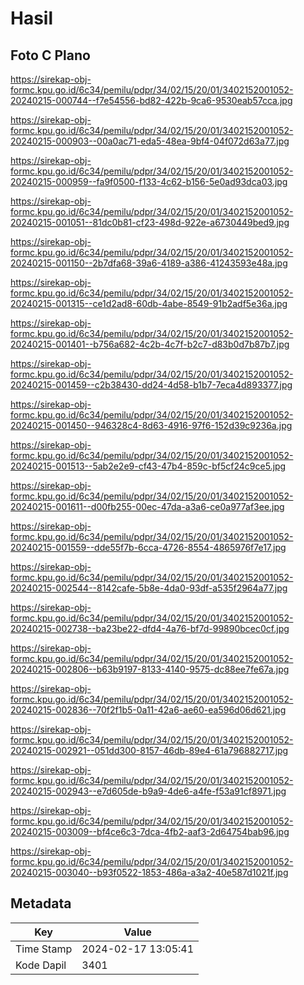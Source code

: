 # Hasil

## Foto C Plano

https://sirekap-obj-formc.kpu.go.id/6c34/pemilu/pdpr/34/02/15/20/01/3402152001052-20240215-000744--f7e54556-bd82-422b-9ca6-9530eab57cca.jpg

https://sirekap-obj-formc.kpu.go.id/6c34/pemilu/pdpr/34/02/15/20/01/3402152001052-20240215-000903--00a0ac71-eda5-48ea-9bf4-04f072d63a77.jpg

https://sirekap-obj-formc.kpu.go.id/6c34/pemilu/pdpr/34/02/15/20/01/3402152001052-20240215-000959--fa9f0500-f133-4c62-b156-5e0ad93dca03.jpg

https://sirekap-obj-formc.kpu.go.id/6c34/pemilu/pdpr/34/02/15/20/01/3402152001052-20240215-001051--81dc0b81-cf23-498d-922e-a6730449bed9.jpg

https://sirekap-obj-formc.kpu.go.id/6c34/pemilu/pdpr/34/02/15/20/01/3402152001052-20240215-001150--2b7dfa68-39a6-4189-a386-41243593e48a.jpg

https://sirekap-obj-formc.kpu.go.id/6c34/pemilu/pdpr/34/02/15/20/01/3402152001052-20240215-001315--ce1d2ad8-60db-4abe-8549-91b2adf5e36a.jpg

https://sirekap-obj-formc.kpu.go.id/6c34/pemilu/pdpr/34/02/15/20/01/3402152001052-20240215-001401--b756a682-4c2b-4c7f-b2c7-d83b0d7b87b7.jpg

https://sirekap-obj-formc.kpu.go.id/6c34/pemilu/pdpr/34/02/15/20/01/3402152001052-20240215-001459--c2b38430-dd24-4d58-b1b7-7eca4d893377.jpg

https://sirekap-obj-formc.kpu.go.id/6c34/pemilu/pdpr/34/02/15/20/01/3402152001052-20240215-001450--946328c4-8d63-4916-97f6-152d39c9236a.jpg

https://sirekap-obj-formc.kpu.go.id/6c34/pemilu/pdpr/34/02/15/20/01/3402152001052-20240215-001513--5ab2e2e9-cf43-47b4-859c-bf5cf24c9ce5.jpg

https://sirekap-obj-formc.kpu.go.id/6c34/pemilu/pdpr/34/02/15/20/01/3402152001052-20240215-001611--d00fb255-00ec-47da-a3a6-ce0a977af3ee.jpg

https://sirekap-obj-formc.kpu.go.id/6c34/pemilu/pdpr/34/02/15/20/01/3402152001052-20240215-001559--dde55f7b-6cca-4726-8554-4865976f7e17.jpg

https://sirekap-obj-formc.kpu.go.id/6c34/pemilu/pdpr/34/02/15/20/01/3402152001052-20240215-002544--8142cafe-5b8e-4da0-93df-a535f2964a77.jpg

https://sirekap-obj-formc.kpu.go.id/6c34/pemilu/pdpr/34/02/15/20/01/3402152001052-20240215-002738--ba23be22-dfd4-4a76-bf7d-99890bcec0cf.jpg

https://sirekap-obj-formc.kpu.go.id/6c34/pemilu/pdpr/34/02/15/20/01/3402152001052-20240215-002806--b63b9197-8133-4140-9575-dc88ee7fe67a.jpg

https://sirekap-obj-formc.kpu.go.id/6c34/pemilu/pdpr/34/02/15/20/01/3402152001052-20240215-002836--70f2f1b5-0a11-42a6-ae60-ea596d06d621.jpg

https://sirekap-obj-formc.kpu.go.id/6c34/pemilu/pdpr/34/02/15/20/01/3402152001052-20240215-002921--051dd300-8157-46db-89e4-61a796882717.jpg

https://sirekap-obj-formc.kpu.go.id/6c34/pemilu/pdpr/34/02/15/20/01/3402152001052-20240215-002943--e7d605de-b9a9-4de6-a4fe-f53a91cf8971.jpg

https://sirekap-obj-formc.kpu.go.id/6c34/pemilu/pdpr/34/02/15/20/01/3402152001052-20240215-003009--bf4ce6c3-7dca-4fb2-aaf3-2d64754bab96.jpg

https://sirekap-obj-formc.kpu.go.id/6c34/pemilu/pdpr/34/02/15/20/01/3402152001052-20240215-003040--b93f0522-1853-486a-a3a2-40e587d1021f.jpg


## Metadata

| Key        | Value               |
| ---------- | ------------------- |
| Time Stamp | 2024-02-17 13:05:41 |
| Kode Dapil | 3401                |



